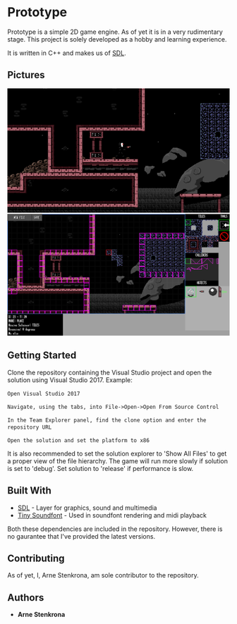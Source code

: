 # Prototype

Prototype is a simple 2D game engine. As of yet it is in a very 
rudimentary stage. This project is solely developed as a hobby 
and learning experience.

It is written in C++ and makes us of [SDL](https://www.libsdl.org/
).

## Pictures
![In-Game Example](https://raw.githubusercontent.com/ArneStenkrona/Prototype/master/Examples%20Images/prtExample1.PNG)
![Editor Example](https://raw.githubusercontent.com/ArneStenkrona/Prototype/master/Examples%20Images/prtExample2.PNG)

## Getting Started

Clone the repository containing the Visual Studio project and open the solution using Visual Studio 2017.
Example:

```
Open Visual Studio 2017
```
```
Navigate, using the tabs, into File->Open->Open From Source Control
```
```
In the Team Explorer panel, find the clone option and enter the repository URL
```
```
Open the solution and set the platform to x86
```

It is also recommended to set the solution explorer to 'Show All Files' to get a
proper view of the file hierarchy. The game will run more slowly if solution is set to
'debug'. Set solution to 'release' if performance is slow.

## Built With

* [SDL](https://www.libsdl.org/) - Layer for graphics, sound and multimedia
* [Tiny Soundfont](https://github.com/schellingb/TinySoundFont) - Used in soundfont rendering and midi playback

Both these dependencies are included in the repository. However, there is no gaurantee that I've provided the latest versions.

## Contributing

As of yet, I, Arne Stenkrona, am sole contributor to the repository.

## Authors

* **Arne Stenkrona** 

